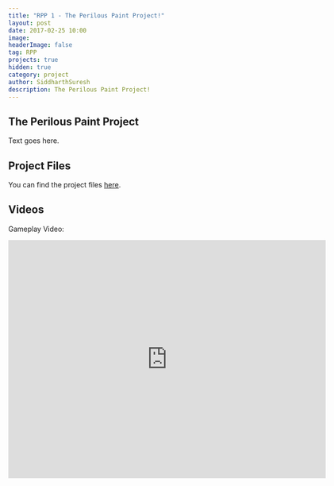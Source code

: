 ```yaml
---
title: "RPP 1 - The Perilous Paint Project!"
layout: post
date: 2017-02-25 10:00
image:
headerImage: false
tag: RPP
projects: true
hidden: true
category: project
author: SiddharthSuresh
description: The Perilous Paint Project!
---
```



## The Perilous Paint Project

Text goes here.
 

## Project Files

You can find the project files [here](https://github.com/PranksterGD/PerilousPaintProject).


## Videos

Gameplay Video:

<iframe width="640" height="480" src="https://www.youtube.com/embed/vSV8XMgT1_0" frameborder="0" allowfullscreen></iframe>

